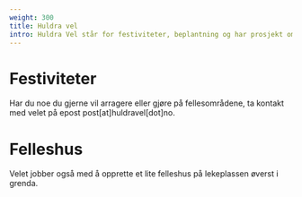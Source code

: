 ```yaml
---
weight: 300
title: Huldra vel
intro: Huldra Vel står for festiviteter, beplantning og har prosjekt om felles-hus i grenda.
---
```


# Festiviteter

Har du noe du gjerne vil arragere eller gjøre på fellesområdene, ta kontakt med velet på epost post[at]huldravel[dot]no.

# Felleshus

Velet jobber også med å opprette et lite felleshus på lekeplassen øverst i grenda.
